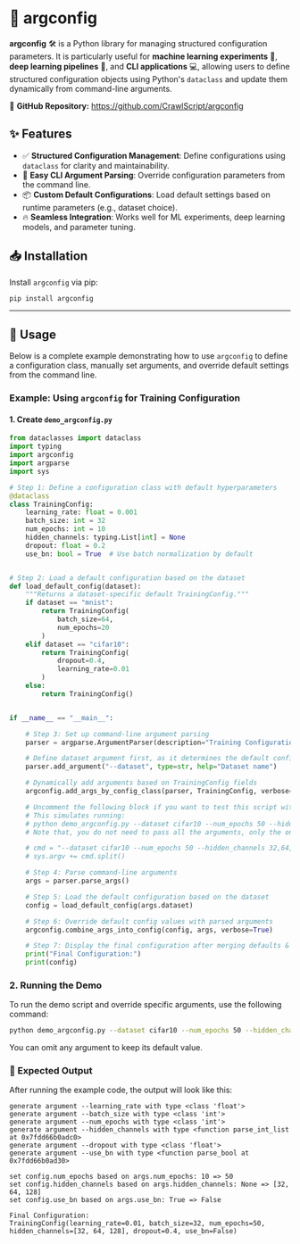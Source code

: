 # 🚀 argconfig

**argconfig** 🛠️ is a Python library for managing structured configuration parameters. It is particularly useful for **machine learning experiments** 🤖, **deep learning pipelines** 🧠, and **CLI applications** 💻, allowing users to define structured configuration objects using Python's `dataclass` and update them dynamically from command-line arguments.

📌 **GitHub Repository:** https://github.com/CrawlScript/argconfig

## ✨ Features

- ✅ **Structured Configuration Management**: Define configurations using `dataclass` for clarity and maintainability.
- 🔧 **Easy CLI Argument Parsing**: Override configuration parameters from the command line.
- 📦 **Custom Default Configurations**: Load default settings based on runtime parameters (e.g., dataset choice).
- 🔥 **Seamless Integration**: Works well for ML experiments, deep learning models, and parameter tuning.

## 📥 Installation

Install `argconfig` via pip:

```bash
pip install argconfig
```

---

## 🚀 Usage


Below is a complete example demonstrating how to use `argconfig` to define a configuration class, manually set arguments, and override default settings from the command line.



### **Example: Using `argconfig` for Training Configuration**

#### **1. Create `demo_argconfig.py`**
```python
from dataclasses import dataclass
import typing
import argconfig
import argparse
import sys

# Step 1: Define a configuration class with default hyperparameters
@dataclass
class TrainingConfig:
    learning_rate: float = 0.001
    batch_size: int = 32
    num_epochs: int = 10
    hidden_channels: typing.List[int] = None
    dropout: float = 0.2
    use_bn: bool = True  # Use batch normalization by default


# Step 2: Load a default configuration based on the dataset
def load_default_config(dataset):
    """Returns a dataset-specific default TrainingConfig."""
    if dataset == "mnist":
        return TrainingConfig(
            batch_size=64,  
            num_epochs=20   
        )
    elif dataset == "cifar10":
        return TrainingConfig(
            dropout=0.4,    
            learning_rate=0.01  
        )
    else:
        return TrainingConfig()  


if __name__ == "__main__":

    # Step 3: Set up command-line argument parsing
    parser = argparse.ArgumentParser(description="Training Configuration")

    # Define dataset argument first, as it determines the default config
    parser.add_argument("--dataset", type=str, help="Dataset name")

    # Dynamically add arguments based on TrainingConfig fields
    argconfig.add_args_by_config_class(parser, TrainingConfig, verbose=True)

    # Uncomment the following block if you want to test this script without manually passing CLI arguments
    # This simulates running:
    # python demo_argconfig.py --dataset cifar10 --num_epochs 50 --hidden_channels 32,64,128 --use_bn False
    # Note that, you do not need to pass all the arguments, only the ones you want to override

    # cmd = "--dataset cifar10 --num_epochs 50 --hidden_channels 32,64,128 --use_bn False"
    # sys.argv += cmd.split()

    # Step 4: Parse command-line arguments
    args = parser.parse_args()

    # Step 5: Load the default configuration based on the dataset
    config = load_default_config(args.dataset)

    # Step 6: Override default config values with parsed arguments
    argconfig.combine_args_into_config(config, args, verbose=True)

    # Step 7: Display the final configuration after merging defaults & parsed arguments
    print("Final Configuration:")
    print(config)
```

### **2. Running the Demo**
To run the demo script and override specific arguments, use the following command:

```bash
python demo_argconfig.py --dataset cifar10 --num_epochs 50 --hidden_channels 32,64,128 --use_bn False
```

You can omit any argument to keep its default value.



### 📌 Expected Output

After running the example code, the output will look like this:

```
generate argument --learning_rate with type <class 'float'>
generate argument --batch_size with type <class 'int'>
generate argument --num_epochs with type <class 'int'>
generate argument --hidden_channels with type <function parse_int_list at 0x7fdd66b0adc0>
generate argument --dropout with type <class 'float'>
generate argument --use_bn with type <function parse_bool at 0x7fdd66b0ad30>

set config.num_epochs based on args.num_epochs: 10 => 50
set config.hidden_channels based on args.hidden_channels: None => [32, 64, 128]
set config.use_bn based on args.use_bn: True => False

Final Configuration:
TrainingConfig(learning_rate=0.01, batch_size=32, num_epochs=50, hidden_channels=[32, 64, 128], dropout=0.4, use_bn=False)
```
